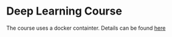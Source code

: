 # Deep Learning Course

The course uses a docker containter. Details can be found [here](docker.md)


